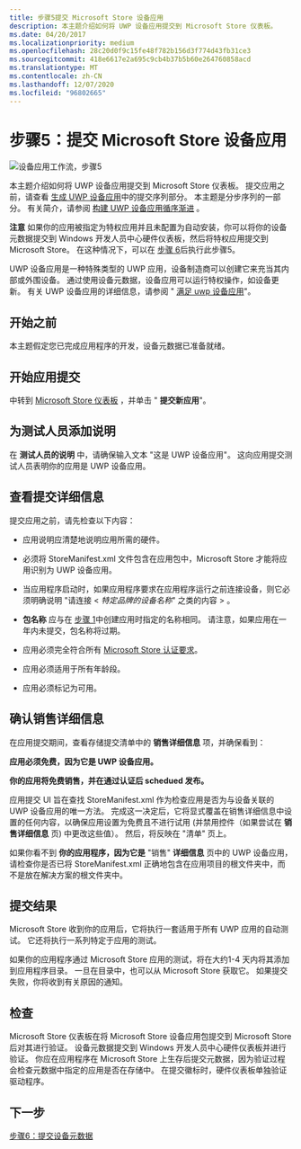 ```yaml
---
title: 步骤5提交 Microsoft Store 设备应用
description: 本主题介绍如何将 UWP 设备应用提交到 Microsoft Store 仪表板。
ms.date: 04/20/2017
ms.localizationpriority: medium
ms.openlocfilehash: 28c20d0f9c15fe48f782b156d3f774d43fb31ce3
ms.sourcegitcommit: 418e6617e2a695c9cb4b37b5b60e264760858acd
ms.translationtype: MT
ms.contentlocale: zh-CN
ms.lasthandoff: 12/07/2020
ms.locfileid: "96802665"
---
```

# <a name="step-5-submit-the-microsoft-store-device-app"></a>步骤5：提交 Microsoft Store 设备应用


![设备应用工作流，步骤5](images/5-device-app-workflow.png)

本主题介绍如何将 UWP 设备应用提交到 Microsoft Store 仪表板。 提交应用之前，请查看 [生成 UWP 设备应用](the-workflow.md)中的提交序列部分。 本主题是分步序列的一部分。 有关简介，请参阅 [构建 UWP 设备应用循序渐进](build-a-uwp-device-app-step-by-step.md) 。

**注意**  如果你的应用被指定为特权应用并且未配置为自动安装，你可以将你的设备元数据提交到 Windows 开发人员中心硬件仪表板，然后将特权应用提交到 Microsoft Store。 在这种情况下，可以在 [步骤 6](step-6--submit-device-metadata.md)后执行此步骤5。

 

UWP 设备应用是一种特殊类型的 UWP 应用，设备制造商可以创建它来充当其内部或外围设备。 通过使用设备元数据，设备应用可以运行特权操作，如设备更新。 有关 UWP 设备应用的详细信息，请参阅 " [满足 uwp 设备应用](meet-uwp-device-apps.md)"。

## <a name="span-idbefore_you_beginspanspan-idbefore_you_beginspanspan-idbefore_you_beginspanbefore-you-begin"></a><span id="Before_you_begin"></span><span id="before_you_begin"></span><span id="BEFORE_YOU_BEGIN"></span>开始之前


本主题假定您已完成应用程序的开发，设备元数据已准备就绪。

## <a name="span-idstart_app_submissionspanspan-idstart_app_submissionspanspan-idstart_app_submissionspanstart-app-submission"></a><span id="Start_app_submission"></span><span id="start_app_submission"></span><span id="START_APP_SUBMISSION"></span>开始应用提交


中转到 [Microsoft Store 仪表板](https://go.microsoft.com/fwlink/p/?LinkId=273050) ，并单击 " **提交新应用**"。

## <a name="span-idadd_instructions_for_testersspanspan-idadd_instructions_for_testersspanspan-idadd_instructions_for_testersspanadd-instructions-for-testers"></a><span id="Add_instructions_for_testers"></span><span id="add_instructions_for_testers"></span><span id="ADD_INSTRUCTIONS_FOR_TESTERS"></span>为测试人员添加说明


在 **测试人员的说明** 中，请确保输入文本 "这是 UWP 设备应用"。 这向应用提交测试人员表明你的应用是 UWP 设备应用。

## <a name="span-idreview_submission_detailsspanspan-idreview_submission_detailsspanspan-idreview_submission_detailsspanreview-submission-details"></a><span id="Review_submission_details"></span><span id="review_submission_details"></span><span id="REVIEW_SUBMISSION_DETAILS"></span>查看提交详细信息


提交应用之前，请先检查以下内容：

-   应用说明应清楚地说明应用所需的硬件。

-   必须将 StoreManifest.xml 文件包含在应用包中，Microsoft Store 才能将应用识别为 UWP 设备应用。

-   当应用程序启动时，如果应用程序要求在应用程序运行之前连接设备，则它必须明确说明 "请连接 &lt; *特定品牌的设备名称*" 之类的内容 &gt; 。

-   **包名称** 应与在 [步骤 1](step-1--create-a-uwp-device-app.md)中创建应用时指定的名称相同。 请注意，如果应用在一年内未提交，包名称将过期。

-   应用必须完全符合所有 [Microsoft Store 认证要求](/windows/uwp/publish/the-app-certification-process)。

-   应用必须适用于所有年龄段。

-   应用必须标记为可用。

## <a name="span-idconfirm_selling_detailsspanspan-idconfirm_selling_detailsspanspan-idconfirm_selling_detailsspanconfirm-selling-details"></a><span id="Confirm_selling_details"></span><span id="confirm_selling_details"></span><span id="CONFIRM_SELLING_DETAILS"></span>确认销售详细信息


在应用提交期间，查看存储提交清单中的 **销售详细信息** 项，并确保看到：

**应用必须免费，因为它是 UWP 设备应用。**

**你的应用将免费销售，并在通过认证后 schedued 发布。**

应用提交 UI 旨在查找 StoreManifest.xml 作为检查应用是否为与设备关联的 UWP 设备应用的唯一方法。 完成这一决定后，它将显式覆盖在销售详细信息中设置的任何内容，以确保应用设置为免费且不进行试用 (并禁用控件（如果尝试在 **销售详细信息** 页) 中更改这些值）。 然后，将反映在 "清单" 页上。

如果你看不到 **你的应用程序，因为它是** "销售" **详细信息** 页中的 UWP 设备应用，请检查你是否已将 StoreManifest.xml 正确地包含在应用项目的根文件夹中，而不是放在解决方案的根文件夹中。

## <a name="span-idsubmission_resultsspanspan-idsubmission_resultsspanspan-idsubmission_resultsspansubmission-results"></a><span id="Submission_results"></span><span id="submission_results"></span><span id="SUBMISSION_RESULTS"></span>提交结果


Microsoft Store 收到你的应用后，它将执行一套适用于所有 UWP 应用的自动测试。 它还将执行一系列特定于应用的测试。

如果你的应用程序通过 Microsoft Store 应用的测试，将在大约1-4 天内将其添加到应用程序目录。 一旦在目录中，也可以从 Microsoft Store 获取它。 如果提交失败，你将收到有关原因的通知。

## <a name="span-idvalidationspanspan-idvalidationspanspan-idvalidationspanvalidation"></a><span id="Validation"></span><span id="validation"></span><span id="VALIDATION"></span>检查


Microsoft Store 仪表板在将 Microsoft Store 设备应用包提交到 Microsoft Store 后对其进行验证。 设备元数据提交到 Windows 开发人员中心硬件仪表板并进行验证。 你应在应用程序在 Microsoft Store 上生存后提交元数据，因为验证过程会检查元数据中指定的应用是否在存储中。 在提交徽标时，硬件仪表板单独验证驱动程序。

## <a name="span-idnext_stepspanspan-idnext_stepspanspan-idnext_stepspannext-step"></a><span id="Next_step"></span><span id="next_step"></span><span id="NEXT_STEP"></span>下一步


[步骤6：提交设备元数据](step-6--submit-device-metadata.md)

 

